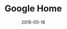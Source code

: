 ---
layout: site
title: "Google Home"
date: 2016-05-18
categories: [google]
version: 1.5.8
major: 1
minor: 5
patch: 8
slug: google-home
link: https://home.google.com/
submitter: lpolepeddi
permalink: /sites/:slug
---